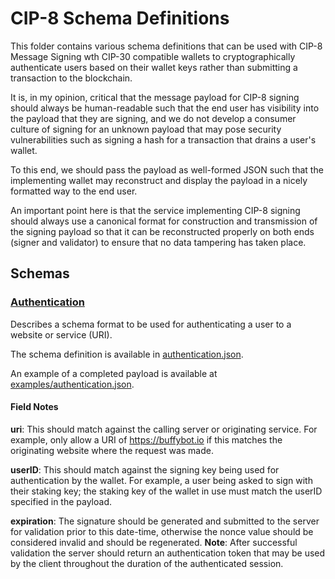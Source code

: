 # CIP-8 Schema Definitions #



This folder contains various schema definitions that can be used with CIP-8 Message Signing wth CIP-30 compatible 
wallets to cryptographically authenticate users based on their wallet keys rather than submitting a transaction to
the blockchain.

It is, in my opinion, critical that the message payload for CIP-8 signing should always be human-readable such that the
end user has visibility into the payload that they are signing, and we do not develop a consumer culture of signing for
an unknown payload that may pose security vulnerabilities such as signing a hash for a transaction that drains a user's
wallet.

To this end, we should pass the payload as well-formed JSON such that the implementing wallet may reconstruct and display
the payload in a nicely formatted way to the end user.

An important point here is that the service implementing CIP-8 signing should always use a canonical format for construction
and transmission of the signing payload so that it can be reconstructed properly on both ends (signer and validator) to
ensure that no data tampering has taken place.

## Schemas ##

### [Authentication](authentication.json) ###

Describes a schema format to be used for authenticating a user to a website or service (URI).

The schema definition is available in [authentication.json](authentication.json).

An example of a completed payload is available at [examples/authentication.json](examples/authentication.json).

#### Field Notes ####

**uri**: This should match against the calling server or originating service. For example, only allow a URI of 
https://buffybot.io if this matches the originating website where the request was made.

**userID**: This should match against the signing key being used for authentication by the wallet. For example, a user
being asked to sign with their staking key; the staking key of the wallet in use must match the userID specified in the
payload.

**expiration**: The signature should be generated and submitted to the server for validation prior to this date-time,
otherwise the nonce value should be considered invalid and should be regenerated.
**Note**: After successful validation the server should return an authentication token that may be used by the client
throughout the duration of the authenticated session.